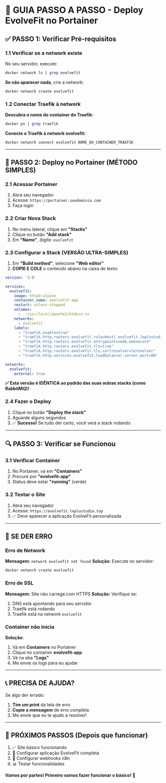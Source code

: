 # 🚀 GUIA PASSO A PASSO - Deploy EvolveFit no Portainer

## ✅ **PASSO 1: Verificar Pré-requisitos**

### 1.1 Verificar se a network existe
No seu servidor, execute:
```bash
docker network ls | grep evolvefit
```

**Se não aparecer nada**, crie a network:
```bash
docker network create evolvefit
```

### 1.2 Conectar Traefik à network
**Descubra o nome do container do Traefik:**
```bash
docker ps | grep traefik
```

**Conecte o Traefik à network evolvefit:**
```bash
docker network connect evolvefit NOME_DO_CONTAINER_TRAEFIK
```

---

## 🎯 **PASSO 2: Deploy no Portainer (MÉTODO SIMPLES)**

### 2.1 Acessar Portainer
1. Abra seu navegador
2. Acesse: `https://portainer.seudominio.com`
3. Faça login

### 2.2 Criar Nova Stack
1. No menu lateral, clique em **"Stacks"**
2. Clique no botão **"Add stack"**
3. Em **"Name"**, digite: `evolvefit`

### 2.3 Configurar a Stack (VERSÃO ULTRA-SIMPLES)
1. Em **"Build method"**, selecione **"Web editor"**
2. **COPIE E COLE** o conteúdo abaixo na caixa de texto:

```yaml
version: '3.8'

services:
  evolvefit:
    image: httpd:alpine
    container_name: evolvefit-app
    restart: unless-stopped
    volumes:
      - .:/usr/local/apache2/htdocs:ro
    networks:
      - evolvefit
    labels:
      - "traefik.enable=true"
      - "traefik.http.routers.evolvefit.rule=Host(`evolvefit.leplustudio.top`)"
      - "traefik.http.routers.evolvefit.entrypoints=web,websecure"
      - "traefik.http.routers.evolvefit.tls=true"
      - "traefik.http.routers.evolvefit.tls.certresolver=leresolver"
      - "traefik.http.services.evolvefit.loadbalancer.server.port=80"

networks:
  evolvefit:
    external: true
```

**✅ Esta versão é IDÊNTICA ao padrão das suas outras stacks (como RabbitMQ)!**

### 2.4 Fazer o Deploy
1. Clique no botão **"Deploy the stack"**
2. Aguarde alguns segundos
3. ✅ **Sucesso!** Se tudo der certo, você verá a stack rodando

---

## 🔍 **PASSO 3: Verificar se Funcionou**

### 3.1 Verificar Container
1. No Portainer, vá em **"Containers"**
2. Procure por **"evolvefit-app"**
3. Status deve estar **"running"** (verde)

### 3.2 Testar o Site
1. Abra seu navegador
2. Acesse: `https://evolvefit.leplustudio.top`
3. ✅ Deve aparecer a aplicação EvolveFit personalizada

---

## 🚨 **SE DER ERRO**

### Erro de Network
**Mensagem:** `network evolvefit not found`
**Solução:** Execute no servidor:
```bash
docker network create evolvefit
```

### Erro de SSL
**Mensagem:** Site não carrega com HTTPS
**Solução:** Verifique se:
1. DNS está apontando para seu servidor
2. Traefik está rodando
3. Traefik está na network `evolvefit`

### Container não inicia
**Solução:** 
1. Vá em **Containers** no Portainer
2. Clique no container **evolvefit-app**
3. Vá na aba **"Logs"**
4. Me envie os logs para eu ajudar

---

## 📞 **PRECISA DE AJUDA?**

Se algo der errado:
1. **Tire um print** da tela de erro
2. **Copie a mensagem** de erro completa
3. Me envie que eu te ajudo a resolver!

---

## 🎉 **PRÓXIMOS PASSOS (Depois que funcionar)**

1. ✅ Site básico funcionando
2. 🔄 Configurar aplicação EvolveFit completa
3. 🔗 Configurar webhooks n8n
4. 📊 Testar funcionalidades

**Vamos por partes! Primeiro vamos fazer funcionar o básico! 🚀**
